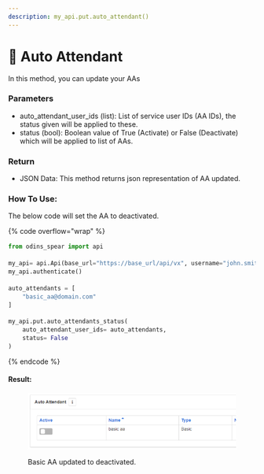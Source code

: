 ```yaml
---
description: my_api.put.auto_attendant()
---
```


# 🍅 Auto Attendant

In this method, you can update your AAs&#x20;

### Parameters&#x20;

* auto\_attendant\_user\_ids (list): List of service user IDs (AA IDs), the status given will be applied to these.
* status (bool): Boolean value of True (Activate) or False (Deactivate) which will be applied to list of AAs.

### Return

* JSON Data: This method returns json representation of AA updated.

### How To Use:

The below code will set the AA to deactivated.

{% code overflow="wrap" %}
```python
from odins_spear import api

my_api= api.Api(base_url="https://base_url/api/vx", username="john.smith", password="ODIN_INSTANCE_1")
my_api.authenticate()

auto_attendants = [
    "basic_aa@domain.com"
]

my_api.put.auto_attendants_status(
    auto_attendant_user_ids= auto_attendants,
    status= False
)
```
{% endcode %}

#### Result:

<figure><img src="../../../../.gitbook/assets/image.png" alt=""><figcaption><p>Basic AA updated to deactivated.</p></figcaption></figure>

